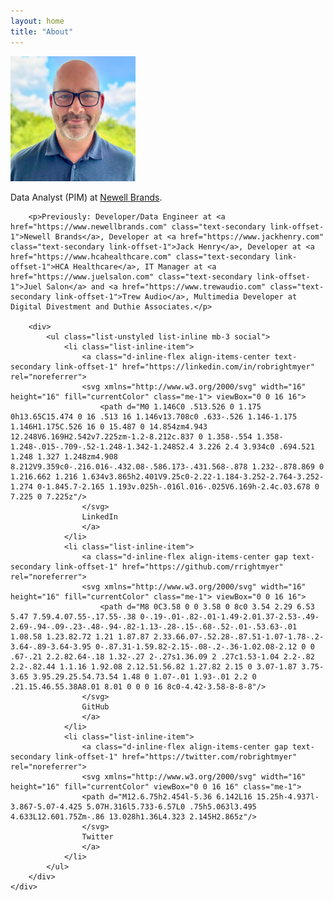 ```yaml
---
layout: home
title: "About"
---
```


<div class="row">
    <div class="col-12 col-md-4 col-lg-3">
        <img src="/assets/images/rob-rightmyer.jpg" width="200px" height="200px" class="rob-image rounded-circle mb-3" alt="Rob Rightmyer">
    </div>
    <div class="col-12 col-md-8 col-lg-9">
        <p>Data Analyst (PIM) at <a href="https://www.newellbrands.com" class="text-secondary link-offset-1">Newell Brands</a>.</p>

        <p>Previously: Developer/Data Engineer at <a href="https://www.newellbrands.com" class="text-secondary link-offset-1">Newell Brands</a>, Developer at <a href="https://www.jackhenry.com" class="text-secondary link-offset-1">Jack Henry</a>, Developer at <a href="https://www.hcahealthcare.com" class="text-secondary link-offset-1">HCA Healthcare</a>, IT Manager at <a href="https://www.juelsalon.com" class="text-secondary link-offset-1">Juel Salon</a> and <a href="https://www.trewaudio.com" class="text-secondary link-offset-1">Trew Audio</a>, Multimedia Developer at Digital Divestment and Duthie Associates.</p>

        <div>
            <ul class="list-unstyled list-inline mb-3 social">
                <li class="list-inline-item">
                    <a class="d-inline-flex align-items-center text-secondary link-offset-1" href="https://linkedin.com/in/robrightmyer" rel="noreferrer">
                    <svg xmlns="http://www.w3.org/2000/svg" width="16" height="16" fill="currentColor" class="me-1"> viewBox="0 0 16 16">
                        <path d="M0 1.146C0 .513.526 0 1.175 0h13.65C15.474 0 16 .513 16 1.146v13.708c0 .633-.526 1.146-1.175 1.146H1.175C.526 16 0 15.487 0 14.854zm4.943 12.248V6.169H2.542v7.225zm-1.2-8.212c.837 0 1.358-.554 1.358-1.248-.015-.709-.52-1.248-1.342-1.248S2.4 3.226 2.4 3.934c0 .694.521 1.248 1.327 1.248zm4.908 8.212V9.359c0-.216.016-.432.08-.586.173-.431.568-.878 1.232-.878.869 0 1.216.662 1.216 1.634v3.865h2.401V9.25c0-2.22-1.184-3.252-2.764-3.252-1.274 0-1.845.7-2.165 1.193v.025h-.016l.016-.025V6.169h-2.4c.03.678 0 7.225 0 7.225z"/>
                    </svg>
                    LinkedIn
                    </a>
                </li>
                <li class="list-inline-item">
                    <a class="d-inline-flex align-items-center gap text-secondary link-offset-1" href="https://github.com/rrightmyer" rel="noreferrer">
                    <svg xmlns="http://www.w3.org/2000/svg" width="16" height="16" fill="currentColor" class="me-1"> viewBox="0 0 16 16">
                        <path d="M8 0C3.58 0 0 3.58 0 8c0 3.54 2.29 6.53 5.47 7.59.4.07.55-.17.55-.38 0-.19-.01-.82-.01-1.49-2.01.37-2.53-.49-2.69-.94-.09-.23-.48-.94-.82-1.13-.28-.15-.68-.52-.01-.53.63-.01 1.08.58 1.23.82.72 1.21 1.87.87 2.33.66.07-.52.28-.87.51-1.07-1.78-.2-3.64-.89-3.64-3.95 0-.87.31-1.59.82-2.15-.08-.2-.36-1.02.08-2.12 0 0 .67-.21 2.2.82.64-.18 1.32-.27 2-.27s1.36.09 2 .27c1.53-1.04 2.2-.82 2.2-.82.44 1.1.16 1.92.08 2.12.51.56.82 1.27.82 2.15 0 3.07-1.87 3.75-3.65 3.95.29.25.54.73.54 1.48 0 1.07-.01 1.93-.01 2.2 0 .21.15.46.55.38A8.01 8.01 0 0 0 16 8c0-4.42-3.58-8-8-8"/>
                    </svg>
                    GitHub
                    </a>
                </li>
                <li class="list-inline-item">
                    <a class="d-inline-flex align-items-center gap text-secondary link-offset-1" href="https://twitter.com/robrightmyer" rel="noreferrer">
                    <svg xmlns="http://www.w3.org/2000/svg" width="16" height="16" fill="currentColor" viewBox="0 0 16 16" class="me-1">
                    <path d="M12.6.75h2.454l-5.36 6.142L16 15.25h-4.937l-3.867-5.07-4.425 5.07H.316l5.733-6.57L0 .75h5.063l3.495 4.633L12.601.75Zm-.86 13.028h1.36L4.323 2.145H2.865z"/>
                    </svg>
                    Twitter
                    </a>
                </li>
            </ul>
        </div>
    </div>

</div>
